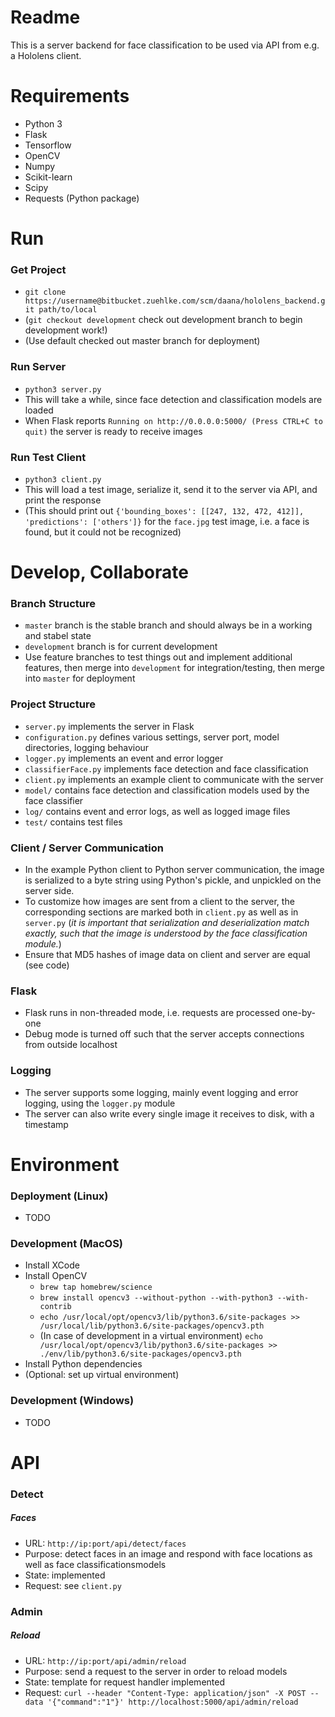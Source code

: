 # Readme

This is a server backend for face classification to be used via API from e.g. a Hololens client.

# Requirements

- Python 3
- Flask
- Tensorflow
- OpenCV
- Numpy
- Scikit-learn
- Scipy
- Requests (Python package)

# Run

### Get Project

- `git clone https://username@bitbucket.zuehlke.com/scm/daana/hololens_backend.git path/to/local`
- (`git checkout development` check out development branch to begin development work!)
- (Use default checked out master branch for deployment)

### Run Server

- `python3 server.py`
- This will take a while, since face detection and classification models are loaded
- When Flask reports `Running on http://0.0.0.0:5000/ (Press CTRL+C to quit)` the server is ready to receive images

### Run Test Client

- `python3 client.py`
- This will load a test image, serialize it, send it to the server via API, and print the response
- (This should print out `{'bounding_boxes': [[247, 132, 472, 412]], 'predictions': ['others']}` for the `face.jpg` test image, i.e. a face is found, but it could not be recognized)

# Develop, Collaborate

### Branch Structure

- `master` branch is the stable branch and should always be in a working and stabel state
- `development` branch is for current development
- Use feature branches to test things out and implement additional features, then merge into `development` for integration/testing, then merge into `master` for deployment

### Project Structure

- `server.py` implements the server in Flask
- `configuration.py` defines various settings, server port, model directories, logging behaviour
- `logger.py` implements an event and error logger
- `classifierFace.py` implements face detection and face classification
- `client.py` implements an example client to communicate with the server
- `model/` contains face detection and classification models used by the face classifier
- `log/` contains event and error logs, as well as logged image files
- `test/` contains test files

### Client / Server Communication

- In the example Python client to Python server communication, the image is serialized to a byte string using Python's pickle, and unpickled on the server side.
- To customize how images are sent from a client to the server, the corresponding sections are marked both in `client.py` as well as in `server.py` (*it is important that serialization and deserialization match exactly, such that the image is understood by the face classification module.*)
- Ensure that MD5 hashes of image data on client and server are equal (see code)

### Flask

- Flask runs in non-threaded mode, i.e. requests are processed one-by-one
- Debug mode is turned off such that the server accepts connections from outside localhost

### Logging

- The server supports some logging, mainly event logging and error logging, using the `logger.py` module
- The server can also write every single image it receives to disk, with a timestamp

# Environment

### Deployment (Linux)

- TODO

### Development (MacOS)

- Install XCode
- Install OpenCV
  - `brew tap homebrew/science`
  - `brew install opencv3 --without-python --with-python3 --with-contrib`
  - `echo /usr/local/opt/opencv3/lib/python3.6/site-packages >> /usr/local/lib/python3.6/site-packages/opencv3.pth`
  - (In case of development in a virtual environment) `echo /usr/local/opt/opencv3/lib/python3.6/site-packages >> ./env/lib/python3.6/site-packages/opencv3.pth`
- Install Python dependencies
- (Optional: set up virtual environment)

### Development (Windows)

- TODO

# API

### Detect

##### Faces

- URL: `http://ip:port/api/detect/faces`
- Purpose: detect faces in an image and respond with face locations as well as face classificationsmodels
- State: implemented
- Request: see `client.py`

### Admin

##### Reload

- URL: `http://ip:port/api/admin/reload`
- Purpose: send a request to the server in order to reload models
- State: template for request handler implemented
- Request: `curl --header "Content-Type: application/json" -X POST --data '{"command":"1"}' http://localhost:5000/api/admin/reload`

